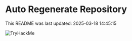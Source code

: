 # Auto Regenerate Repository

This README was last updated: 2025-03-18 14:45:15

 ![TryHackMe](https://tryhackme.com/badge/533634)